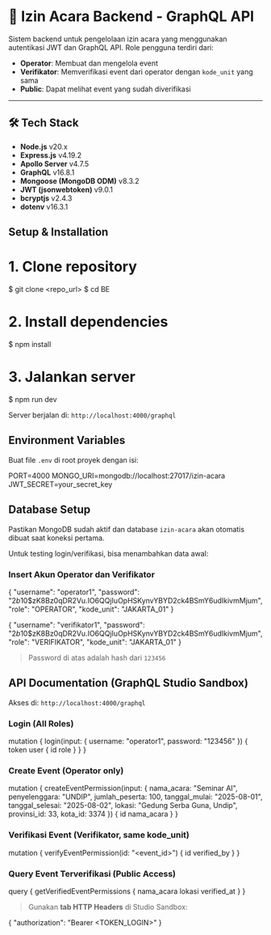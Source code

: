 # 📘 Izin Acara Backend - GraphQL API

Sistem backend untuk pengelolaan izin acara yang menggunakan autentikasi JWT dan GraphQL API. Role pengguna terdiri dari:

* **Operator**: Membuat dan mengelola event
* **Verifikator**: Memverifikasi event dari operator dengan `kode_unit` yang sama
* **Public**: Dapat melihat event yang sudah diverifikasi

---

## 🛠 Tech Stack

* **Node.js** v20.x
* **Express.js** v4.19.2
* **Apollo Server** v4.7.5
* **GraphQL** v16.8.1
* **Mongoose (MongoDB ODM)** v8.3.2
* **JWT (jsonwebtoken)** v9.0.1
* **bcryptjs** v2.4.3
* **dotenv** v16.3.1



##  Setup & Installation

# 1. Clone repository
$ git clone <repo_url>
$ cd BE

# 2. Install dependencies
$ npm install

# 3. Jalankan server
$ npm run dev

Server berjalan di: `http://localhost:4000/graphql`


##  Environment Variables

Buat file `.env` di root proyek dengan isi:

PORT=4000
MONGO_URI=mongodb://localhost:27017/izin-acara
JWT_SECRET=your_secret_key


##  Database Setup

Pastikan MongoDB sudah aktif dan database `izin-acara` akan otomatis dibuat saat koneksi pertama.

Untuk testing login/verifikasi,  bisa menambahkan data awal:

###  Insert Akun Operator dan Verifikator

{
  "username": "operator1",
  "password": "$2b$10$zK8Bz0qDR2Vu.IO6QQjIuOpHSKynvYBYD2ck4BSmY6udIkivmMjum",
  "role": "OPERATOR",
  "kode_unit": "JAKARTA_01"
}

{
  "username": "verifikator1",
  "password": "$2b$10$zK8Bz0qDR2Vu.IO6QQjIuOpHSKynvYBYD2ck4BSmY6udIkivmMjum",
  "role": "VERIFIKATOR",
  "kode_unit": "JAKARTA_01"
}

> Password di atas adalah hash dari `123456`


##  API Documentation (GraphQL Studio Sandbox)

Akses di: `http://localhost:4000/graphql`

###  Login (All Roles)

mutation {
  login(input: { username: "operator1", password: "123456" }) {
    token
    user {
      id
      role
    }
  }
}


###  Create Event (Operator only)

mutation {
  createEventPermission(input: {
    nama_acara: "Seminar AI",
    penyelenggara: "UNDIP",
    jumlah_peserta: 100,
    tanggal_mulai: "2025-08-01",
    tanggal_selesai: "2025-08-02",
    lokasi: "Gedung Serba Guna, Undip",
    provinsi_id: 33,
    kota_id: 3374
  }) {
    id
    nama_acara
  }
}


###  Verifikasi Event (Verifikator, same kode\_unit)

mutation {
  verifyEventPermission(id: "<event_id>") {
    id
    verified_by
  }
}


###  Query Event Terverifikasi (Public Access)

query {
  getVerifiedEventPermissions {
    nama_acara
    lokasi
    verified_at
  }
}


> Gunakan **tab HTTP Headers** di Studio Sandbox:

{
  "authorization": "Bearer <TOKEN_LOGIN>"
}

